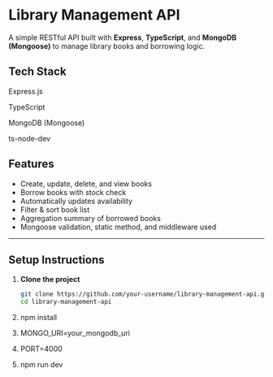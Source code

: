 # Library Management API

A simple RESTful API built with **Express**, **TypeScript**, and **MongoDB (Mongoose)** to manage library books and borrowing logic.

## Tech Stack
Express.js

TypeScript

MongoDB (Mongoose)

ts-node-dev

##  Features

- Create, update, delete, and view books
- Borrow books with stock check
- Automatically updates availability
- Filter & sort book list
- Aggregation summary of borrowed books
- Mongoose validation, static method, and middleware used

---

## Setup Instructions

1. **Clone the project**
   ```bash
   git clone https://github.com/your-username/library-management-api.git
   cd library-management-api

2. npm install

 3. MONGO_URI=your_mongodb_uri
 4. PORT=4000

 5. npm run dev
